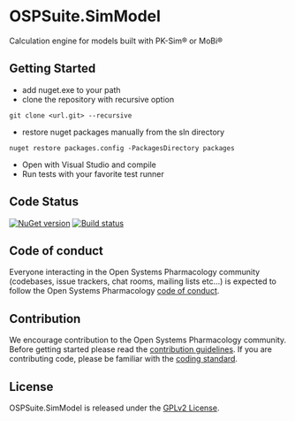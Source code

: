 # OSPSuite.SimModel
Calculation engine for models built with PK-Sim® or MoBi®

## Getting Started
- add nuget.exe to your path
- clone the repository with recursive option 
```
git clone <url.git> --recursive
```
- restore nuget packages manually from the sln directory
```
nuget restore packages.config -PackagesDirectory packages
```
- Open with Visual Studio and compile
- Run tests with your favorite test runner

## Code Status
[![NuGet version](https://img.shields.io/nuget/v/OSPSuite.SimModel.svg?style=flat)](https://www.nuget.org/packages/OSPSuite.SimModel)
[![Build status](https://ci.appveyor.com/api/projects/status/h3h7pwmxy9oamnnu/branch/master?svg=true&passingText=master%20-%20passing)](https://ci.appveyor.com/project/open-systems-pharmacology-ci/ospsuite-simmodel/branch/master)

## Code of conduct
Everyone interacting in the Open Systems Pharmacology community (codebases, issue trackers, chat rooms, mailing lists etc...) is expected to follow the Open Systems Pharmacology [code of conduct](https://github.com/Open-Systems-Pharmacology/Suite/blob/master/CODE_OF_CONDUCT.md).

## Contribution
We encourage contribution to the Open Systems Pharmacology community. Before getting started please read the [contribution guidelines](https://github.com/Open-Systems-Pharmacology/Suite/blob/master/CONTRIBUTING.md). If you are contributing code, please be familiar with the [coding standard](https://github.com/Open-Systems-Pharmacology/Suite/blob/master/CODING_STANDARD.md).

## License
OSPSuite.SimModel is released under the [GPLv2 License](LICENSE).